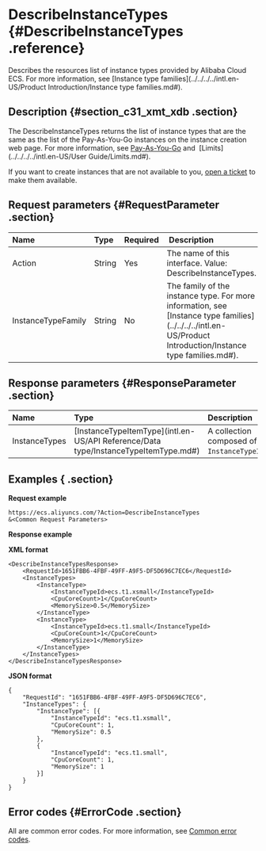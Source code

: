# DescribeInstanceTypes {#DescribeInstanceTypes .reference}

Describes the resources list of instance types provided by Alibaba Cloud ECS. For more information, see [Instance type families](../../../../intl.en-US/Product Introduction/Instance type families.md#).

## Description {#section_c31_xmt_xdb .section}

The DescribeInstanceTypes returns the list of instance types that are the same as the list of the Pay-As-You-Go instances on the instance creation web page. For more information, see [Pay-As-You-Go](../../../../intl.en-US/Pricing/Pay-As-You-Go.md#) and  [Limits](../../../../intl.en-US/User Guide/Limits.md#).

If you want to create instances that are not available to you, [open a ticket](https://workorder-intl.console.aliyun.com/#/ticket/createIndex) to make them available.

## Request parameters {#RequestParameter .section}

|Name|Type|Required| Description|
|:---|:---|:-------|:-----------|
|Action|String|Yes|The name of this interface. Value: DescribeInstanceTypes.|
|InstanceTypeFamily|String|No|The family of the instance type. For more information, see [Instance type families](../../../../intl.en-US/Product Introduction/Instance type families.md#).|

## Response parameters {#ResponseParameter .section}

|Name|Type|Description|
|:---|:---|:----------|
|InstanceTypes|[InstanceTypeItemType](intl.en-US/API Reference/Data type/InstanceTypeItemType.md#)|A collection composed of `InstanceTypeItemType`.|

## Examples { .section}

**Request example** 

```
https://ecs.aliyuncs.com/?Action=DescribeInstanceTypes
&<Common Request Parameters>
```

**Response example** 

**XML format** 

```
<DescribeInstanceTypesResponse>
    <RequestId>1651FBB6-4FBF-49FF-A9F5-DF5D696C7EC6</RequestId>
    <InstanceTypes>
        <InstanceType>
            <InstanceTypeId>ecs.t1.xsmall</InstanceTypeId>
            <CpuCoreCount>1</CpuCoreCount>
            <MemorySize>0.5</MemorySize>
        </InstanceType>
        <InstanceType>
            <InstanceTypeId>ecs.t1.small</InstanceTypeId>
            <CpuCoreCount>1</CpuCoreCount>
            <MemorySize>1</MemorySize>
        </InstanceType>
    </InstanceTypes>
</DescribeInstanceTypesResponse>
```

 **JSON format** 

```
{
    "RequestId": "1651FBB6-4FBF-49FF-A9F5-DF5D696C7EC6",
    "InstanceTypes": {
        "InstanceType": [{
            "InstanceTypeId": "ecs.t1.xsmall",
            "CpuCoreCount": 1,
            "MemorySize": 0.5
        },
        {
            "InstanceTypeId": "ecs.t1.small",
            "CpuCoreCount": 1,
            "MemorySize": 1
        }]
    }
}
```

## Error codes {#ErrorCode .section}

All are common error codes. For more information, see [Common error codes](https://error-center.alibabacloud.com/status/product/Ecs).

